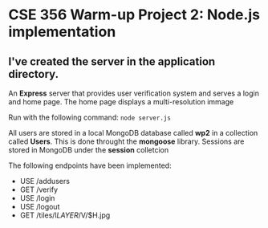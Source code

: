 #  CSE 356 Warm-up Project 2: Node.js implementation

## I've created the server in the **application** directory.  

An **Express** server that provides user verification system and serves a login and home page. The home page displays a multi-resolution immage

Run with the following command: `node server.js`

All users are stored in a local MongoDB database called **wp2** in a collection called **Users**. This is done throught the **mongoose** library. Sessions are stored in MongoDB under the **session** colletcion

The following endpoints have been implemented:
- USE /addusers
- GET /verify
- USE /login
- USE /logout
- GET /tiles/l$LAYER/$V/$H.jpg

